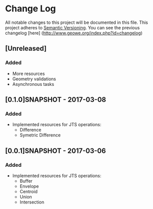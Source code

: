 # Change Log
All notable changes to this project will be documented in this file.
This project adheres to [Semantic Versioning](http://semver.org/).
You can see the previous changelog [here] (http://www.geowe.org/index.php?id=changelog)

## [Unreleased]
### Added
- More resources
- Geometry validations
- Asynchronous tasks

## [0.1.0]SNAPSHOT - 2017-03-08

### Added
- Implemented resources for JTS operations:
	- Difference
	- Symetric Difference 

## [0.0.1]SNAPSHOT - 2017-03-06

### Added
- Implemented resources for JTS operations: 
  - Buffer 
  - Envelope 
  - Centroid 
  - Union 
  - Intersection

